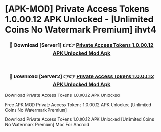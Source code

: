 # [APK-MOD] Private Access Tokens 1.0.00.12 APK Unlocked - [Unlimited Coins No Watermark Premium] ihvt4



<div align="center">
<h3>🔴 Download [Server1] 👉👉 <a href="https://momento.my/?title=Private_Access_Tokens_1.0.00.12_APK_Unlocked">Private Access Tokens 1.0.00.12 APK Unlocked Mod Apk</a></h3><br>

<h3>🔴 Download [Server2] 👉👉 <a href="https://momento.my/?title=Private_Access_Tokens_1.0.00.12_APK_Unlocked">Private Access Tokens 1.0.00.12 APK Unlocked Mod Apk</a></h3>
</div>



Download Private Access Tokens 1.0.00.12 APK Unlocked 

Free APK MOD Private Access Tokens 1.0.00.12 APK Unlocked [Unlimited Coins No Watermark Premium]

Download Private Access Tokens 1.0.00.12 APK Unlocked [Unlimited Coins No Watermark Premium] Mod For Android
